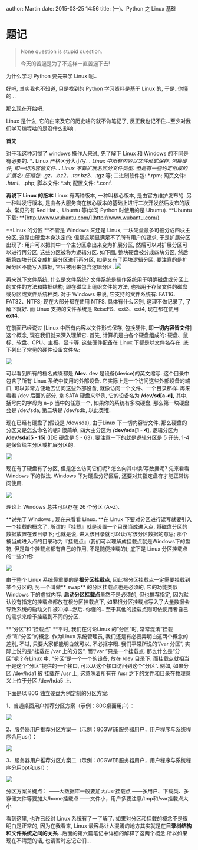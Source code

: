 author: Martin
date: 2015-03-25 14:56
title: (一)、Python 之 Linux 基础

# 题记




<blockquote>None question is stupid question.

今天的苦逼是为了不这样一直苦逼下去!</blockquote>


为什么学习 Python 要先来学 Linux 呢..

好吧, 其实我也不知道, 只是找到的 Python 学习资料是基于 Linux 的, 于是..你懂的…

那么现在开始吧.

Linux 是什么, 它的由来及它的历史啥的就不做笔记了, 反正我也记不住…至少对我们学习编程啥的是没什么影响..

**首先**

对于我这种习惯了 windows 操作人来说, 先了解下 Linux 和 Windows 的不同是有必要的.
***.** Linux 严格区分大小写.
***.** Linux 中所有内容以文件形式保存, 包换硬件, 即一切内容皆文件.
***.** Linux 不靠扩展名区分文件类型. 但是有一些约定俗成的扩展名:
压缩包: *.gz、*.bz2、*.tar.bz2、*.tgz 等;
二进制软件包: *.rpm;
网页文件: *.html、*.php;
脚本文件: *.sh;
配置文件: *.conf.

**再说下 Linux 的版本**
Linux 有两种版本, 一种叫核心版本, 是由官方维护发布的.
另一种叫发行版本, 是由各大服务商在核心版本的基础上进行二次开发然后发布的版本, 常见的有 Red Hat 、Ubuntu 等(学习 Python 时使用的是 Ubuntu).
**Ubuntu下载: **[http://www.wubantu.com/](http://www.wubantu.com/)

**Linux 的分区
**不管是 Windows 来还是 Linux, 一块硬盘最多可被分成四块主分区, 这是由硬盘本身决定的; 但是这明显满足不了所有用户的要求, 于是扩展分区出现了:
用户可以把其中一个主分区拿出来变为扩展分区, 然后可以对扩展分区可以进行再分区, 这些分区被称为逻辑分区.
如下图, 整块硬盘被分成四块分区, 然后把第四块分区变成扩展分区进行再分区, 如是又有了两块逻辑分区.
要注意的是扩展分区不能写入数据, 它只被用来包含逻辑分区.
![](http://i60.tinypic.com/2n6f9ko.jpg)

再来说下文件系统, 什么是文件系统?
文件系统是操作系统用于明确磁盘或分区上的文件的方法和数据结构; 即在磁盘上组织文件的方法, 也指用于存储文件的磁盘或分区或文件系统种类.
对于 Windows 来说, 它支持的文件系统有: FAT16、FAT32、NTFS; 现在大部分都在使用 NTFS. 具体有什么区别, 这理不做记录了, 了解下就好.
而 Linux 支持的文件系统是 ReiseFS、ext3、ext4, 现在都在使用 **ext4**.

在前面已经说过 [Linux 中所有内容以文件形式保存, 包换硬件, 即**一切内容皆文件**] 这个概念, 现在我们就来深入理解它.
首先, 计算机是由各个硬盘组成的: 硬盘、鼠标、软盘、CPU、主板、显卡等.
这些硬件配备在 Linux 下都是以文件名存在. 底下列出了常见的硬件设备文件名:

![](http://i59.tinypic.com/24vo0ic.jpg)

可以看到所有的档名成缀都是 **/dev.**
dev 是设备(device)的英文缩写. 这个目录中包含了所有 Linux 系统中使用的外部设备.
它实际上是一个访问这些外部设备的端口, 可以非常方便地去访问这些外部设备, 就像访问一个文件、一个目录那样.
再来看看 /dev 后面的部分, 拿 SATA 硬盘来举例, 它的设备名为 **/dev/sd[a-d],** 其中, 括号内的字母为 a~p 当中的任意一个, 如果你的系统有多块硬盘, 那么第一块硬盘会是 /dev/sda, 第二块是 /dev/sdb, 以此类推.

现在已经有硬盘了(假设是 /dev/sda), 由于Linux 下一切内容皆文件, 那么硬盘的分区又是怎么命名的呢?
很简单, 四大主分区为 **/dev/sda[1 - 4],** 逻辑分区为 **/dev/sda[5 - 15]** (IDE 硬盘是 5 - 63).
要注意一下的就是逻辑分区是 5 开头, 1-4 是保留给主分区或扩展分区的.

![](http://i61.tinypic.com/abma89.jpg)

现在有了硬盘有了分区, 但是怎么访问它们呢? 怎么向其中读/写数据呢?
先来看看 Windows 下的做法.
Windows 下对硬盘分好区后, 还要对其指定盘符才能正常访问使用.

![](http://i57.tinypic.com/29pxajd.jpg)

理论上 Windows 总共可以存在 26 个分区 (A~Z).

**说完了 Windows , 现在来看看 Linux.
**在 Linux 下要对分区进行读写就要引入一个挂载的概念了.
所谓的『挂载』就是设置一个目录当成进入点, 将磁盘分区的数据放置在该目录下; 也就是说, 进入该目录就可以读/写该分区数据的意思;
那个被当成进入点的目录称为『挂载点』(我们可以理解成挂载点就是Windows下的盘符, 但是每个挂载点都有自己的作用, 不是随便挂载的);
底下是 Linux 分区挂载点的一些介绍:

![](http://i61.tinypic.com/5al3ld.jpg)

由于整个 Linux 系统最重要的是**根分区挂载点**, 因此根分区挂载点一定需要挂载到某个分区的;
另一个叫做** swap** 的分区挂载点也是必须的, 它的功能类似 Windows 下的虚拟内存.
**启动分区挂载点**虽然不是必须的, 但也推荐指定, 因为默认没有指定的挂载点都放在根分区挂载点下, 如果根分区挂载点写入了大量数据会导致系统的启动文件被冲掉…然后..你懂的..
至于其他的挂载点则可依使用者自己的需求来给予挂载到不同的分区.

**“分区”和“挂载点”
**平时, 我们在讨论Linux 的“分区”时, 常常混淆“挂载点”和“分区”的概念.
作为Linux 系统管理员, 我们还是有必要弄明白这两个概念的差别, 不过, 只要大家都能明白就可以, 不必抠字眼.
我们平常所说的“/var 分区”, 实际上说的是“挂载在 /var 上的分区”, 而“/var ”只是一个挂载点.
那么什么是“分区”呢？在Linux 中, “分区”是一个一个的设备, 放在 /dev 目录下.
而挂载点就相当于是这个“分区”提供的一个接口, 可以从这个接口访问到这个“分区”.
例如, 如果分区 /dev/hda1 被 挂载在 /usr 上, 这意味着所有在 /usr 之下的文件和目录在物理意义上位于分区 /dev/hda5 上.

下面是以 80G 独立硬盘为例定制的分区方案:

1、普通桌面用户推荐分区方案（示例：80G桌面用户）：

![](http://i62.tinypic.com/qr1bvl.jpg)

2、服务器用户推荐分区方案一（示例：80GWEB服务器用户，用户程序与系统程序合用usr）：

![](http://i61.tinypic.com/107tnxg.jpg)

3、服务器用户推荐分区方案二（示例：80GWEB服务器用户，用户程序与系统程序分用opt和usr）：

![](http://i58.tinypic.com/2mpz90y.jpg)

分区方案关键点：
——大数据库一般要加大/usr挂载点
——多用户、下载类、多存储文件等要加大/home挂载点
——文件小，用户多要注意/tmp和/var挂载点大小

看到这里, 也许已经对 Linux 系统有了一了解了.
如果对分区和挂载的概念不是很明白是正常的, 因为在我看来, Linux 最容易让人混淆的地方其实就是在**目录树结构和文件系统之间的关系**...后面的第六篇笔记中详细的解释了这两个概念.所以如果现在不清楚的话, 也请暂时忘记它们...
